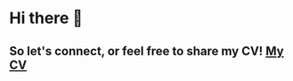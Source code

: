 # Hi there 👋 
## So let's connect, or feel free to share my CV! [My CV](https://udbjorg.net/assets/CV.pdf)
